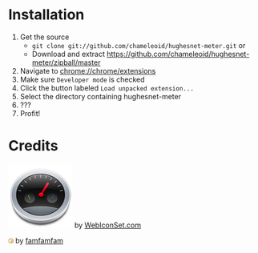 Installation
============
1. Get the source
	* `git clone git://github.com/chameleoid/hughesnet-meter.git` or
	* Download and extract <https://github.com/chameleoid/hughesnet-meter/zipball/master>
2. Navigate to [chrome://chrome/extensions](chrome://chrome/extensions)
3. Make sure `Developer mode` is checked
4. Click the button labeled `Load unpacked extension...`
5. Select the directory containing hughesnet-meter
6. ???
7. Profit!


Credits
=======
![Meter](https://github.com/chameleoid/hughesnet-meter/raw/master/images/icon.png)
by [WebIconSet.com](http://www.webiconset.com/mobile-icon-set/)

![Package Icon](https://github.com/chameleoid/hughesnet-meter/raw/master/images/package.png) by [famfamfam](http://www.famfamfam.com/)
